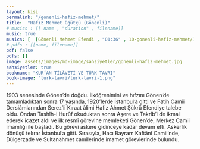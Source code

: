 ```yaml
---
layout: kisi
permalink: "/gonenli-hafiz-mehmet/"
title:  "Hafız Mehmet Öğütçü (Gönenli)"
# musics : [[ name , "duration" , filename]]
music: true
musics: [  [Gönenli Mehmet Efendi , "01:36" , 10-gonenli-hafiz-mehmet/1]]
# pdfs : [[name, filename]]
pdf: false
pdfs: []
image: assets/images/md-image/sahsiyetler/gonenli-hafiz-mehmet.jpg
sahsiyetler: true
bookname: "KUR’AN TİLÂVETİ VE TÜRK TAVRI"
book-image: "turk-tavri/turk-tavri-1.png"
---
```


1903 senesinde Gönen’de doğdu. İlköğrenimini ve hıfzını Gönen’de tamamladıktan sonra 17 yaşında, 1920’lerde İstanbul’a gitti ve Fatih Camii Dersiâmlarından Serez’li Kıraat âlimi Hafız Ahmet Şükrü Efendiye talebe oldu. Ondan Tashîh-i Hurûf okuduktan sonra Aşere ve Takrîb’i de ikmal ederek icazet aldı ve ilk resmî görevine memleketi Gönen’de, Merkez Camii imamlığı ile başladı. 
Bu görevi askere gidinceye kadar devam etti. Askerlik dönüşü tekrar İstanbul’a gitti. Sırasıyla, Hacı Bayram Kaftânî Camii’nde, Dülgerzade ve Sultanahmet camilerinde imamet görevlerinde bulundu. 
